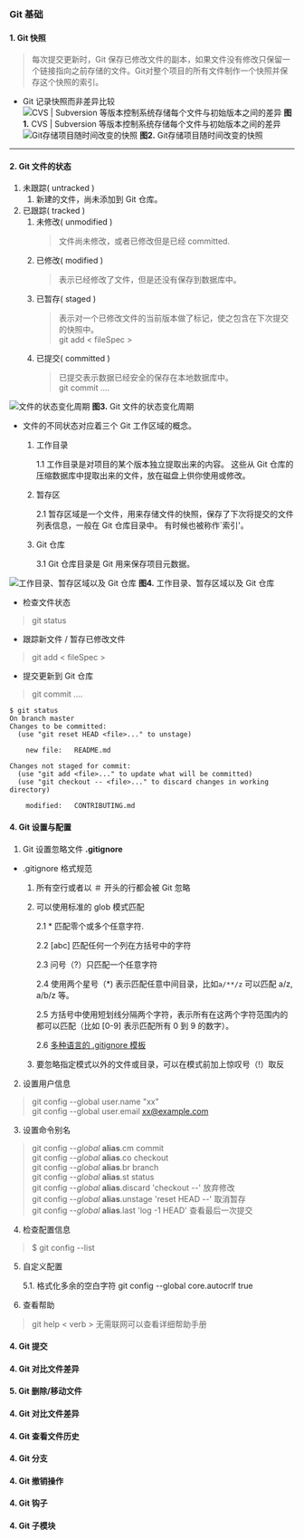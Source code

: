 ### Git 基础
#### 1. Git 快照
> 每次提交更新时，Git 保存已修改文件的副本，如果文件没有修改只保留一个链接指向之前存储的文件。Git对整个项目的所有文件制作一个快照并保存这个快照的索引。
- Git 记录快照而非差异比较
![CVS | Subversion 等版本控制系统存储每个文件与初始版本之间的差异](https://git-scm.com/book/en/v2/images/deltas.png)
**图1.** CVS | Subversion 等版本控制系统存储每个文件与初始版本之间的差异
![Git存储项目随时间改变的快照](https://git-scm.com/book/en/v2/images/snapshots.png)
**图2.** Git存储项目随时间改变的快照
---
#### 2. Git 文件的状态
1. 未跟踪( untracked )
   1. 新建的文件，尚未添加到 Git 仓库。 
2. 已跟踪( tracked )
   1. 未修改( unmodified )
      > 文件尚未修改，或者已修改但是已经 committed.
   2. 已修改( modified )
      > 表示已经修改了文件，但是还没有保存到数据库中。
   3. 已暂存( staged )
      > 表示对一个已修改文件的当前版本做了标记，使之包含在下次提交的快照中。</br>
      > git add < fileSpec >
   4. 已提交( committed )
      > 已提交表示数据已经安全的保存在本地数据库中。 </br>
      > git commit ....  </br>

![文件的状态变化周期](https://git-scm.com/book/en/v2/images/lifecycle.png)
**图3.** Git 文件的状态变化周期

- 文件的不同状态对应着三个 Git 工作区域的概念。

   1. 工作目录

      1.1 工作目录是对项目的某个版本独立提取出来的内容。 这些从 Git 仓库的压缩数据库中提取出来的文件，放在磁盘上供你使用或修改。
   2. 暂存区

      2.1 暂存区域是一个文件，用来存储文件的快照，保存了下次将提交的文件列表信息，一般在 Git 仓库目录中。 有时候也被称作`索引'。
   3. Git 仓库

      3.1 Git 仓库目录是 Git 用来保存项目元数据。

![工作目录、暂存区域以及 Git 仓库](https://git-scm.com/book/en/v2/images/areas.png)
**图4.** 工作目录、暂存区域以及 Git 仓库

- 检查文件状态
> git status

- 跟踪新文件 / 暂存已修改文件
> git add < fileSpec > 

- 提交更新到 Git 仓库
> git commit ....

```
$ git status
On branch master
Changes to be committed:
  (use "git reset HEAD <file>..." to unstage)

    new file:   README.md

Changes not staged for commit:
  (use "git add <file>..." to update what will be committed)
  (use "git checkout -- <file>..." to discard changes in working directory)

    modified:   CONTRIBUTING.md
```

#### 4. Git 设置与配置
1. Git 设置忽略文件 **.gitignore**
- .gitignore 格式规范

   1. 所有空行或者以 ＃ 开头的行都会被 Git 忽略
   2. 可以使用标准的 glob 模式匹配
   
      2.1 * 匹配零个或多个任意字符.

      2.2 [abc] 匹配任何一个列在方括号中的字符

      2.3 问号（?）只匹配一个任意字符

      2.4 使用两个星号（*) 表示匹配任意中间目录，比如`a/**/z` 可以匹配 a/z, a/b/z 等。

      2.5 方括号中使用短划线分隔两个字符，表示所有在这两个字符范围内的都可以匹配（比如 [0-9] 表示匹配所有 0 到 9 的数字）。

      2.6 [多种语言的 .gitignore 模板](https://github.com/github/gitignore)

   3. 要忽略指定模式以外的文件或目录，可以在模式前加上惊叹号（!）取反   

2. 设置用户信息
> git config --global user.name "xx" </br>
> git config --global user.email xx@example.com

3. 设置命令别名
> git config --*global* **alias**.cm commit </br>
> git config --*global* **alias**.co checkout </br>
> git config --*global* **alias**.br branch </br>
> git config --*global* **alias**.st status </br>
> git config --*global* **alias**.discard 'checkout --' 放弃修改</br> 
> git config --*global* **alias**.unstage 'reset HEAD --' 取消暂存</br> 
> git config --*global* **alias**.last 'log -1 HEAD' 查看最后一次提交</br> 
 
4. 检查配置信息
> $ git config --list

5. 自定义配置

   5.1. 格式化多余的空白字符 git config --global core.autocrlf true 
        

6. 查看帮助
> git help < verb > 无需联网可以查看详细帮助手册

#### 4. Git 提交   

#### 4. Git 对比文件差异

#### 5. Git 删除/移动文件

#### 4. Git 对比文件差异

#### 4. Git 查看文件历史

#### 4. Git 分支

#### 4. Git 撤销操作

#### 4. Git 钩子

#### 4. Git 子模块
